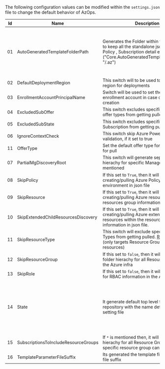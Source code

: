 The following configuration values can be modified within the `settings.json` file to change the default behavior of AzOps.

Id|Name|Description|Example
-|-|-|-
01|AutoGeneratedTemplateFolderPath|Generates the Folder within the `root` folder to keep all the standalone json file like Policy , Subscription detail etc.("Core.AutoGeneratedTemplateFolderPath": "/.az")|![Auto-Generated-Template-FolderPath](./Media/Pipelines/Auto-Generated-Template-FolderPath.PNG)
02|DefaultDeploymentRegion|This switch will to be used to set the default region for deployments|`"Core.DefaultDeploymentRegion": "northeurope"`
03|EnrollmentAccountPrincipalName| Switch will be used to set the default enrollment account in case of Subscription creation|`"Core.EnrollmentAccountPrincipalName": ""`|
04|ExcludedSubOffer|This switch excludes specific Subscription offer types from getting pulled |`"Core.ExcludedSubOffer": [ "AzurePass_2014-09-01","FreeTrial_2014-09-01","AAD_2015-09-01"]`|
05|ExcludedSubState|This switch excludes  specific states of Subscription from getting pulled |`"Core.ExcludedSubState": ["Disabled","Deleted","Warned","Expired"]`|
06|IgnoreContextCheck|This switch skip Azure PowerShell context validation, if it set to true|`"Core.IgnoreContextCheck": false`
11|OfferType|Set the default offer type for Subscriptions for pull|`"Core.OfferType": "MS-AZR-0017P"`
07|PartialMgDiscoveryRoot| This switch will generate seperate folder hierachy for specific Management Groups if mentioned|`"Core.PartialMgDiscoveryRoot": []"`
08|SkipPolicy| If this set to `True`, then it will avoid creating/pulling Azure Policy state of the environment in json file|`"Core.SkipPolicy": false`
09|SkipResource|If this set to `True`, then it will avoid creating/pulling Azure resources within the resources group information in json file|`"Core.SkipResource": false`
10|SkipExtendedChildResourcesDiscovery|If this set to `True`, then it will avoid creating/pulling Azure extended Child resources within the resources group information in json file.|`"Core.SkipExtendedChildResourcesDiscovery": false`
11|SkipResourceType|This switch will exclude specific Resource Types from getting pulled. [Resource Types](https://docs.microsoft.com/en-us/azure/azure-resource-manager/management/resource-providers-and-types)  (only targets Resource Group scoped resources)|`"Core.SkipResourceType": [ "Microsoft.VSOnline/plans","Microsoft.PowerPlatform/enterprisePolicies" ]`
12|SkipResourceGroup|If this set to `false`, then it will generate folder hierachy for all Resource Groups in the Azure infra|`"Core.SkipResourceGroup": false`
13|SkipRole|If this set to `false`, then it will generate file for RBAC information in the Azure infra|`"Core.SkipRole": false`
14|State|It generate default top level folder in the repository with the name defined in the setting file|![State](./Media/Pipelines/State.PNG)
15|SubscriptionsToIncludeResourceGroups|If `*` is mentioned then, it will generate folder hierachy for all Resource Groups, else specific resource group can be mentioned |`"Core.SubscriptionsToIncludeResourceGroups": "*"`
16|TemplateParameterFileSuffix|Its generated the template file with specific file suffix|`"Core.TemplateParameterFileSuffix": ".json"`

